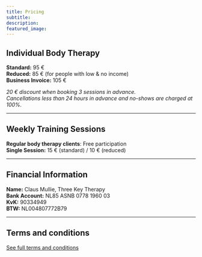 ```yaml
---
title: Pricing
subtitle: 
description:
featured_image: 
---
```


## Individual Body Therapy

**Standard:** 95 €  
**Reduced:** 85 € (for people with low & no income)  
**Business Invoice:** 105 €

*20 € discount when booking 3 sessions in advance.*  
*Cancellations less than 24 hours in advance and no-shows are charged at 100%.*  

---

## Weekly Training Sessions

**Regular body therapy clients**: Free participation  
**Single Session:** 15 € (standard) / 10 € (reduced)  

---

## Financial Information

**Name:** Claus Mullie, Three Key Therapy  
**Bank Account:** NL85 ASNB 0778 1960 03  
**KvK:** 90334949  
**BTW:** NL004807772B79  

---

## Terms and conditions

[See full terms and conditions](../terms-and-conditions)
